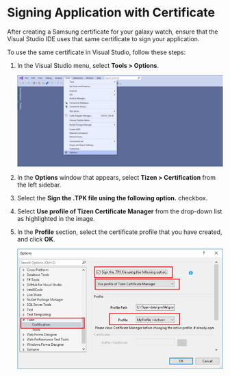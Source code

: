 # Signing Application with Certificate

After creating a Samsung certificate for your galaxy watch, ensure that the Visual Studio IDE uses that same certificate to sign your application. 

To use the same certificate in Visual Studio, follow these steps:

1. In the Visual Studio menu, select **Tools > Options**.

    ![Tizen Certification](media/certification_guide26.png)
2. In the **Options** window that appears, select **Tizen > Certification** from the left sidebar.
3. Select the **Sign the .TPK file using the following option.** checkbox.
4. Select **Use profile of Tizen Certificate Manager** from the drop-down list as highlighted in the image.
5. In the **Profile** section, select the certificate profile that you have created, and click **OK**.
	
    ![Options](media/certification_guide27.png)
